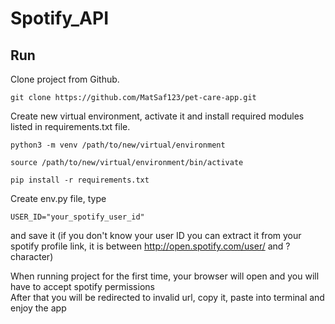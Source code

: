 # Spotify_API

## Run

Clone project from Github.

```
git clone https://github.com/MatSaf123/pet-care-app.git
```
Create new virtual environment, activate it and install required modules listed in requirements.txt file.
```
python3 -m venv /path/to/new/virtual/environment
```
```
source /path/to/new/virtual/environment/bin/activate
```
```
pip install -r requirements.txt
```


Create env.py file, type 
```
USER_ID="your_spotify_user_id"
```
and save it (if you don't know your user ID you can extract it from your spotify profile link, it is between http://open.spotify.com/user/ and ? character)

When running project for the first time, your browser will open and you will have to accept spotify permissions  
After that you will be redirected to invalid url, copy it, paste into terminal and enjoy the app
